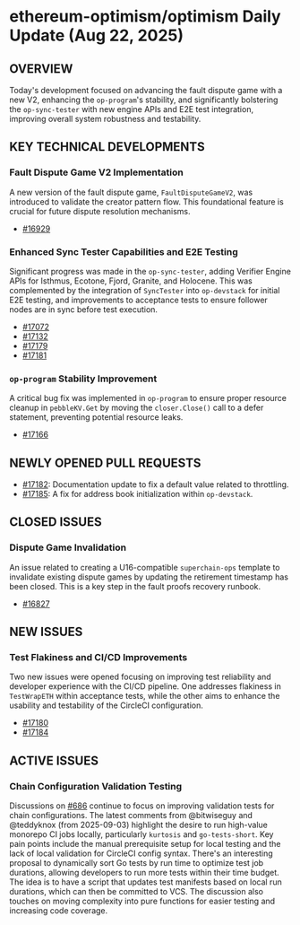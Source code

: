 # ethereum-optimism/optimism Daily Update (Aug 22, 2025)
## OVERVIEW 
Today's development focused on advancing the fault dispute game with a new V2, enhancing the `op-program`'s stability, and significantly bolstering the `op-sync-tester` with new engine APIs and E2E test integration, improving overall system robustness and testability.

## KEY TECHNICAL DEVELOPMENTS

### Fault Dispute Game V2 Implementation
A new version of the fault dispute game, `FaultDisputeGameV2`, was introduced to validate the creator pattern flow. This foundational feature is crucial for future dispute resolution mechanisms.
- [#16929](https://github.com/ethereum-optimism/optimism/pull/16929)

### Enhanced Sync Tester Capabilities and E2E Testing
Significant progress was made in the `op-sync-tester`, adding Verifier Engine APIs for Isthmus, Ecotone, Fjord, Granite, and Holocene. This was complemented by the integration of `SyncTester` into `op-devstack` for initial E2E testing, and improvements to acceptance tests to ensure follower nodes are in sync before test execution.
- [#17072](https://github.com/ethereum-optimism/optimism/pull/17072)
- [#17132](https://github.com/ethereum-optimism/optimism/pull/17132)
- [#17179](https://github.com/ethereum-optimism/optimism/pull/17179)
- [#17181](https://github.com/ethereum-optimism/optimism/pull/17181)

### `op-program` Stability Improvement
A critical bug fix was implemented in `op-program` to ensure proper resource cleanup in `pebbleKV.Get` by moving the `closer.Close()` call to a defer statement, preventing potential resource leaks.
- [#17166](https://github.com/ethereum-optimism/optimism/pull/17166)

## NEWLY OPENED PULL REQUESTS
- [#17182](https://github.com/ethereum-optimism/optimism/pull/17182): Documentation update to fix a default value related to throttling.
- [#17185](https://github.com/ethereum-optimism/optimism/pull/17185): A fix for address book initialization within `op-devstack`.

## CLOSED ISSUES

### Dispute Game Invalidation
An issue related to creating a U16-compatible `superchain-ops` template to invalidate existing dispute games by updating the retirement timestamp has been closed. This is a key step in the fault proofs recovery runbook.
- [#16827](https://github.com/ethereum-optimism/optimism/issues/16827)

## NEW ISSUES

### Test Flakiness and CI/CD Improvements
Two new issues were opened focusing on improving test reliability and developer experience with the CI/CD pipeline. One addresses flakiness in `TestWrapETH` within acceptance tests, while the other aims to enhance the usability and testability of the CircleCI configuration.
- [#17180](https://github.com/ethereum-optimism/optimism/issues/17180)
- [#17184](https://github.com/ethereum-optimism/optimism/issues/17184)

## ACTIVE ISSUES

### Chain Configuration Validation Testing
Discussions on [#686](https://github.com/ethereum-optimism/optimism/issues/686) continue to focus on improving validation tests for chain configurations. The latest comments from @bitwiseguy and @teddyknox (from 2025-09-03) highlight the desire to run high-value monorepo CI jobs locally, particularly `kurtosis` and `go-tests-short`. Key pain points include the manual prerequisite setup for local testing and the lack of local validation for CircleCI config syntax. There's an interesting proposal to dynamically sort Go tests by run time to optimize test job durations, allowing developers to run more tests within their time budget. The idea is to have a script that updates test manifests based on local run durations, which can then be committed to VCS. The discussion also touches on moving complexity into pure functions for easier testing and increasing code coverage.